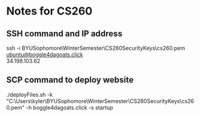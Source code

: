 # Notes for CS260
## SSH command and IP address
ssh -i BYUSophomore\WinterSemester\CS260SecurityKeys\cs260.pem ubuntu@boggle4dagoats.click  <br>
34.198.103.62
## SCP command to deploy website
./deployFiles.sh -k "C:\Users\kyler\BYUSophomore\WinterSemester\CS260SecurityKeys\cs260.pem" -h boggle4dagoats.click -s startup

